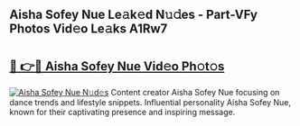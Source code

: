 ## Aisha Sofey Nue Le𝚊k𝚎d N𝚞𝚍es - Part-VFy Photos Vid𝚎o Le𝚊ks A1Rw7

# <h2><a href="http://fb4jifi.evod.top/?m=Aisha+Sofey+Nue">🔗 👉🔴 Aisha Sofey Nue Vid𝚎o Ph𝚘t𝚘s</a></h2>

[![Aisha Sofey Nue N𝚞d𝚎s](https://i.imgur.com/8V9OHl7.gif)](http://fb4jifi.evod.top/?m=Aisha+Sofey+Nue)
Content creator Aisha Sofey Nue focusing on dance trends and lifestyle snippets. Influential personality Aisha Sofey Nue, known for their captivating presence and inspiring message. 
